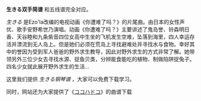 

**生きる双手简谱** 和五线谱完全对应。

_生きる_
是Ezo'la改编的电视动画《你遭难了吗？》的片尾曲。由日本的女性声优、歌手安野希世乃演唱。动画《你遭难了吗？》主要讲述了鬼岛誉、铃森明日香、天谷睦和九条紫音四位女高中生坐的飞机发生空难，坠落到海里，四人幸运存活并漂流到无人岛上。但是她们必须在荒岛上寻找避难处并寻找水与食物。幸好其中的誉因为受到军人爸爸的野外求生教导，因此对野外求生的方式非常了解。她带领另外三位少女去寻找水源、捉鱼贝类，分辨能食能吃的植物、制做陷阱捉兔子。四名少女就此展开野外求生的生活…

这里我们提供 _生きる钢琴谱_ ，大家可以免费下载学习。

同时，网站还为大家提供了《[ココハドコ](Music-10604-ココハドコ-你遭难了吗OP.html "ココハドコ")》的曲谱下载


